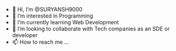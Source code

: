 - 👋 Hi, I’m @SURYANSH9000
- 👀 I’m interested in Programming
- 🌱 I’m currently learning Web Development
- 💞️ I’m looking to collaborate with Tech companies as an SDE or developer
- 📫 How to reach me ...

<!---
SURYANSH9000/SURYANSH9000 is a ✨ special ✨ repository because its `README.md` (this file) appears on your GitHub profile.
You can click the Preview link to take a look at your changes.
--->
